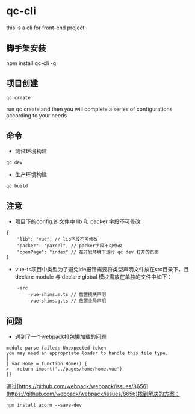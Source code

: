 # qc-cli
this is a cli for front-end project
## 脚手架安装
npm install qc-cli -g
## 项目创建

```
qc create
```
run qc create and then you will complete a series of configurations according to your needs

## 命令
* 测试环境构建
```
qc dev
```
* 生产环境构建
```
qc build
```
## 注意

* 项目下的config.js 文件中 lib 和 packer 字段不可修改
```
{
    "lib": "vue", // lib字段不可修改
    "packer": "parcel", // packer字段不可修改
    "openPage": "index" // 在开发环境下运行 qc dev 打开的页面
}
```
* vue-ts项目中类型为了避免ide报错需要将类型声明文件放在src目录下，且declare module 与 declare global 模块需放在单独的文件中如下：
```
    -src
        -vue-shims.m.ts // 放置模块声明
        -vue-shims.g.ts // 放置全局声明
```
## 问题
* 遇到了一个webpack打包懒加载的问题
```
module parse failed: Unexpected token
you may need an appropriate loader to handle this file type.
|
| var Home = function Home() {
>   return import('../pages/home/home.vue')
|}
```
通过[https://github.com/webpack/webpack/issues/8656](https://github.com/webpack/webpack/issues/8656)找到解决的方案：
```
npm install acorn --save-dev
```